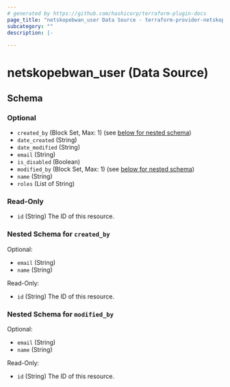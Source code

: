 ```yaml
---
# generated by https://github.com/hashicorp/terraform-plugin-docs
page_title: "netskopebwan_user Data Source - terraform-provider-netskopebwan"
subcategory: ""
description: |-
  
---
```


# netskopebwan_user (Data Source)





<!-- schema generated by tfplugindocs -->
## Schema

### Optional

- `created_by` (Block Set, Max: 1) (see [below for nested schema](#nestedblock--created_by))
- `date_created` (String)
- `date_modified` (String)
- `email` (String)
- `is_disabled` (Boolean)
- `modified_by` (Block Set, Max: 1) (see [below for nested schema](#nestedblock--modified_by))
- `name` (String)
- `roles` (List of String)

### Read-Only

- `id` (String) The ID of this resource.

<a id="nestedblock--created_by"></a>
### Nested Schema for `created_by`

Optional:

- `email` (String)
- `name` (String)

Read-Only:

- `id` (String) The ID of this resource.


<a id="nestedblock--modified_by"></a>
### Nested Schema for `modified_by`

Optional:

- `email` (String)
- `name` (String)

Read-Only:

- `id` (String) The ID of this resource.


